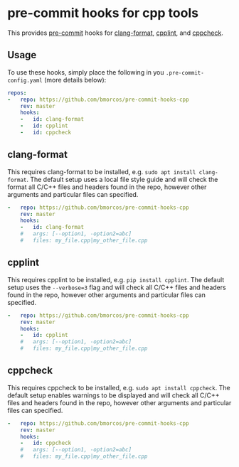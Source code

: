 # pre-commit hooks for cpp tools

This provides [pre-commit](https://pre-commit.com/) hooks for
[clang-format](https://clang.llvm.org/docs/ClangFormat.html),
[cpplint](https://github.com/cpplint/cpplint), and
[cppcheck](http://cppcheck.sourceforge.net/).

## Usage

To use these hooks, simply place the following in you `.pre-commit-config.yaml`
(more details below):

```yaml
repos:
-   repo: https://github.com/bmorcos/pre-commit-hooks-cpp
    rev: master
    hooks:
    -   id: clang-format
    -   id: cpplint
    -   id: cppcheck
```

## clang-format

This requires clang-format to be installed, e.g. `sudo apt install
clang-format`. The default setup uses a local file style guide and will check the format all
C/C++ files and headers found in the repo, however other arguments and
particular files can specified.

```yaml
-   repo: https://github.com/bmorcos/pre-commit-hooks-cpp
    rev: master
    hooks:
    -   id: clang-format
    #   args: [--option1, -option2=abc]
    #   files: my_file.cpp|my_other_file.cpp

```

## cpplint

This requires cpplint to be installed, e.g. `pip install cpplint`. The default
setup uses the `--verbose=3` flag and will check all C/C++ files and headers
found in the repo, however other arguments and particular files can specified.

```yaml
-   repo: https://github.com/bmorcos/pre-commit-hooks-cpp
    rev: master
    hooks:
    -   id: cpplint
    #   args: [--option1, -option2=abc]
    #   files: my_file.cpp|my_other_file.cpp

```

## cppcheck

This requires cppcheck to be installed, e.g. `sudo apt install cppcheck`. The
default setup enables warnings to be displayed and will check all C/C++ files
and headers found in the repo, however other arguments and particular files can
specified.

```yaml
-   repo: https://github.com/bmorcos/pre-commit-hooks-cpp
    rev: master
    hooks:
    -   id: cppcheck
    #   args: [--option1, -option2=abc]
    #   files: my_file.cpp|my_other_file.cpp

```
